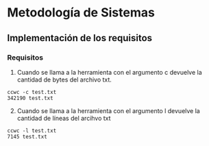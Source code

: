 # Metodología de Sistemas

## Implementación de los requisitos

### Requisitos

1.	Cuando se llama a la herramienta con el argumento c devuelve la cantidad de bytes del archivo txt.
```shell
ccwc -c test.txt
342190 test.txt
```

2. Cuando se llama a la herramienta con el argumento l devuelve la cantidad de líneas del arcihvo txt
```shell
ccwc -l test.txt
7145 test.txt
```
